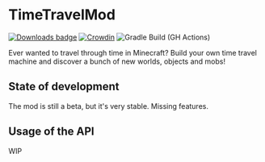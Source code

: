 # TimeTravelMod
[![Downloads badge](http://cf.way2muchnoise.eu/full_time-travel-mod_downloads.svg)](https://www.curseforge.com/minecraft/mc-mods/time-travel-mod)
[![Crowdin](https://d322cqt584bo4o.cloudfront.net/time-travel-mod/localized.svg)](https://crowdin.com/project/time-travel-mod) ![Gradle Build (GH Actions)](https://github.com/rdvdev2/TimeTravelMod/workflows/Gradle%20Build%20(GH%20Actions)/badge.svg)

Ever wanted to travel through time in Minecraft? Build your own time travel machine and discover a bunch of new worlds, objects and mobs!
## State of development
The mod is still a beta, but it's very stable. Missing features.

## Usage of the API
WIP
